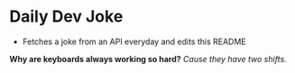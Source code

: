 
# Daily Dev Joke

- Fetches a joke from an API everyday and edits this README

**Why are keyboards always working so hard?**
*Cause they have two shifts.*